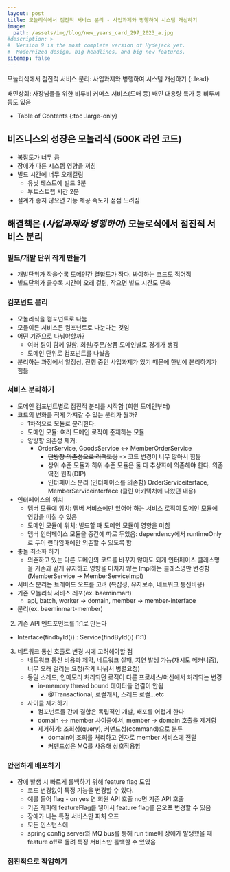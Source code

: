 ```yaml
---
layout: post
title: 모놀리식에서 점진적 서비스 분리 - 사업과제와 병행하여 시스템 개선하기
image: 
  path: /assets/img/blog/new_years_card_297_2023_a.jpg
#description: >
#  Version 9 is the most complete version of Hydejack yet.
#  Modernized design, big headlines, and big new features.
sitemap: false
---
```


모놀리식에서 점진적 서비스 분리: 사업과제와 병행하여 시스템 개선하기
{:.lead}

배민상회: 사장님들을 위한 비투비 커머스 서비스(도매 등)
배민 대용량 특가 등 비투씨 등도 있음

- Table of Contents
{:toc .large-only}

## 비즈니스의 성장은 모놀리식 (500K 라인 코드)

- 복잡도가 너무 큼
- 장애가 다른 시스템 영향을 끼침
- 빌드 시간에 너무 오래걸림
  - 유닛 테스트에 빌드 3분
  - 부트스트랩 시간 2분
- 설계가 좋지 않으면 기능 제공 속도가 점점 느려짐


## 해결책은 (_사업과제와 병행하여_) 모놀로식에서 점진적 서비스 분리

### 빌드/개발 단위 작게 만들기

- 개발단위가 작을수록 도메인간 결합도가 작다. 봐야하는 코드도 적어짐
- 빌드단위가 클수록 시간이 오래 걸림, 작으면 빌드 시간도 단축

### 컴포넌트 분리

- 모놀리식을 컴포넌트로 나눔
- 모듈이든 서비스든 컴포넌트로 나눈다는 것임
- 어떤 기준으로 나눠야할까?
  - 여러 팀이 함께 일함. 회원/주문/상품 도메인별로 경계가 생김
  - 도메인 단위로 컴포넌트를 나눴음
- 분리하는 과정에서 일정상, 진행 중인 사업과제가 있기 때문에 한번에 분리하기가 힘듦

### 서비스 분리하기

- 도메인 컴포넌트별로 점진적 분리를 시작함 (회원 도메인부터)
- 코드의 변화를 적게 가져갈 수 있는 분리가 뭘까?
  - 1차적으로 모듈로 분리한다.
  - 도메인 모듈: 여러 도메인 로직이 준재하는 모듈
  - 양방향 의존성 제거: 
    - OrderService, GoodsService <-> MemberOrderService
      - ~~단방향 의존성으로 리팩토링~~ -> 코드 변경이 너무 많아서 힘듦
      - 상위 수준 모듈과 하위 수준 모듈은 둘 다 추상화에 의존해야 한다. 의존 역전 원칙(DIP)
      - 인터페이스 분리 (인터페이스를 의존함) OrderServiceiterface, MemberServiceinterface (클린 아키텍처에 나왔던 내용)
- 인터페이스의 위치
  - 멤버 모듈에 위치: 멤버 서비스에만 있어야 하는 서비스 로직이 도메인 모듈에 영향을 미칠 수 있음
  - 도메인 모듈에 위치: 빌드할 때 도메인 모듈이 영향을 미침
  - 멤버 인터페이스 모듈을 중간에 따로 두었음: dependency에서 runtimeOnly로 두어 런타임때에만 의존할 수 있도록 함
- 충돌 최소화 하기
  - 의존하고 있는 다른 도메인의 코드를 바꾸지 않아도 되게 인터페이스 클래스명을 기존과 같게 유지하고 영향을 미치지 않는 Impl하는 클래스명만 변경함(MemberService -> MemberServiceImpl)
- 서비스 분리는 트레이드 오프를 고려 (복잡성, 유지보수, 네트워크 통신비용)
- 기존 모놀리식 서비스 레포(ex. baeminmart)
  - api, batch, worker -> domain, member -> member-interface
- 분리(ex. baeminmart-member)
2. 기존 API 엔드포인트를 1:1로 만든다
  - Interface(findbyId()) : Service(findById()) (1:1)
3. 네트워크 통신 호출로 변경 시에 고려해야할 점
   - 네트워크 통신 비용과 제약, 네트워크 실패, 지연 발생 가능(재시도 메커니즘), 너무 오래 걸리는 요청(작게 나눠서 병렬요청)
   - 동일 스레드, 인메모리 처리되던 로직이 다른 프로세스/머신에서 처리되는 변경
     - in-memory thread bound 데이터들 연결이 안됨
       - @Transactional, 로컬캐시, 스레드 로컬...etc
   - 사이클 제거하기
     - 컴포넌트들 간에 결합은 독립적인 개발, 배포를 어렵게 한다
     - domain <-> member 사이클에서, member -> domain 호출을 제거함
     - 제거하기: 조회성(query), 커맨드성(command)으로 분류
       - domain이 조회를 처리하고 인자로 member 서비스에 전달
       - 커멘드성은 MQ를 사용해 상호작용함

### 안전하게 배포하기
- 장애 발생 시 빠르게 롤백하기 위해 feature flag 도입
  - 코드 변경없이 특정 기능을 변경할 수 있다.
  - 예를 들어 flag - on yes 면 회원 API 호출 no면 기존 API 호출
  - 기존 레퍼에 featureFlag를 넣어서 feature flag를 온오프 변경할 수 있음
  - 장애가 나는 특정 서비스만 피처 오프
  - 모든 인스턴스에
  - spring config server와 MQ bus를 통해 run time에 장애가 발생했을 때 feature off로 돌려 특정 서비스만 롤백할 수 있었음 

### 점진적으로 작업하기

